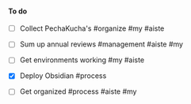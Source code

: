 
#### To do
- [ ] Collect PechaKucha's #organize #my #aiste
- [ ] Sum up annual reviews #management #aiste #my
- [ ] Get environments working #my #aiste
- [x] Deploy Obsidian #process
- [ ] Get organized #process #aiste #my




